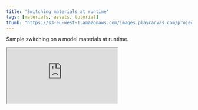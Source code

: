 ```yaml
---
title: 'Switching materials at runtime'
tags: [materials, assets, tutorial]
thumb: "https://s3-eu-west-1.amazonaws.com/images.playcanvas.com/projects/12/437442/709ED5-image-75.jpg"
---
```


Sample switching on a model materials at runtime.

<div className="iframe-container">
    <iframe src="https://playcanv.as/p/7EZvdnZd/" title="Switching materials at runtime" allow="camera; microphone; xr-spatial-tracking; fullscreen" allowfullscreen></iframe>
</div>
